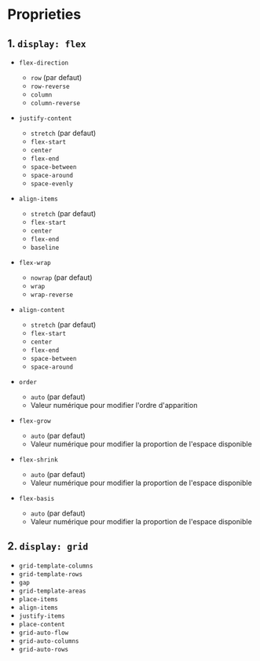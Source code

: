 # Proprieties

## 1. `display: flex`

- `flex-direction`

  - `row` (par defaut)
  - `row-reverse`
  - `column`
  - `column-reverse`

- `justify-content`

  - `stretch` (par defaut)
  - `flex-start`
  - `center`
  - `flex-end`
  - `space-between`
  - `space-around`
  - `space-evenly`

- `align-items`

  - `stretch` (par defaut)
  - `flex-start`
  - `center`
  - `flex-end`
  - `baseline`

- `flex-wrap`

  - `nowrap` (par defaut)
  - `wrap`
  - `wrap-reverse`

- `align-content`

  - `stretch` (par defaut)
  - `flex-start`
  - `center`
  - `flex-end`
  - `space-between`
  - `space-around`

- `order`

  - `auto` (par defaut)
  - Valeur numérique pour modifier l'ordre d'apparition

- `flex-grow`

  - `auto` (par defaut)
  - Valeur numérique pour modifier la proportion de l'espace disponible

- `flex-shrink`

  - `auto` (par defaut)
  - Valeur numérique pour modifier la proportion de l'espace disponible

- `flex-basis`

  - `auto` (par defaut)
  - Valeur numérique pour modifier la proportion de l'espace disponible

## 2. `display: grid`

- `grid-template-columns`
- `grid-template-rows`
- `gap`
- `grid-template-areas`
- `place-items`
- `align-items`
- `justify-items`
- `place-content`
- `grid-auto-flow`
- `grid-auto-columns`
- `grid-auto-rows`
